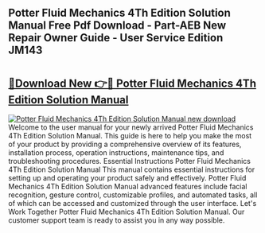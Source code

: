 ## Potter Fluid Mechanics 4Th Edition Solution Manual Free Pdf Download - Part-AEB New Repair Owner Guide - User Service Edition JM143

# <h2><a href="http://bc79871.oget.top/?id=Potter+Fluid+Mechanics+4Th+Edition+Solution+Manual">🔗Download New 👉🔴 Potter Fluid Mechanics 4Th Edition Solution Manual</a></h2>

[![Potter Fluid Mechanics 4Th Edition Solution Manual new download](https://i.imgur.com/5g1atiW.png)](http://bc79871.oget.top/?id=Potter+Fluid+Mechanics+4Th+Edition+Solution+Manual)
Welcome to the user manual for your newly arrived Potter Fluid Mechanics 4Th Edition Solution Manual. This guide is here to help you make the most of your product by providing a comprehensive overview of its features, installation process, operation instructions, maintenance tips, and troubleshooting procedures. Essential Instructions Potter Fluid Mechanics 4Th Edition Solution Manual This manual contains essential instructions for setting up and operating your product safely and effectively. Potter Fluid Mechanics 4Th Edition Solution Manual advanced features include facial recognition, gesture control, customizable profiles, and automated tasks, all of which can be accessed and customized through the user interface. Let's Work Together Potter Fluid Mechanics 4Th Edition Solution Manual. Our customer support team is ready to assist you in any way possible.
